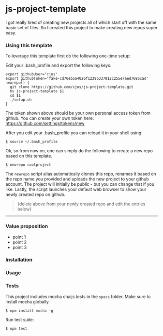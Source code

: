 # js-project-template
I got really tired of creating new projects all of which start off with the same basic set of files.
So I created this project to make creating new repos super easy.

### Using this template
To leverage this template first do the following one-time setup:

Edit your .bash_profile and export the following keys:

```shell
export githubUser='cjus'
export githubToken='fake-cd70eb5a4026f1239b337012c255e7aed7686cad'
newrepo() {
  git clone https://github.com/cjus/js-project-template.git
  mv js-project-template $1
  cd $1
  ./setup.sh
}
```

The token shown above should be your own personal access token from github. You can create your own token here: https://github.com/settings/tokens/new

After you edit your .bash_profile you can reload it in your shell using:

```
$ source ~/.bash_profile
```

Ok, so from now on, one can simply do the following to create a new repo based on this template.

```shell
$ newrepo coolproject
```

The `newrepo` script alias automatically clones this repo, renames it based on the repo name you provided and uploads the new project to your github account. The project will initially be public - but you can change that if you like.  Lastly, the script launches your default web browser to show your newly created repo on github.

> {delete above from your newly created repo and edit the entries below}

---

### Value proposition
* point 1
* point 2
* point 3

### Installation

### Usage

### Tests
This project includes mocha chaijs tests in the `specs` folder.
Make sure to install mocha globally.

```shell
$ npm install mocha -g
```

Run test suite:

```javascript
$ npm test
```
